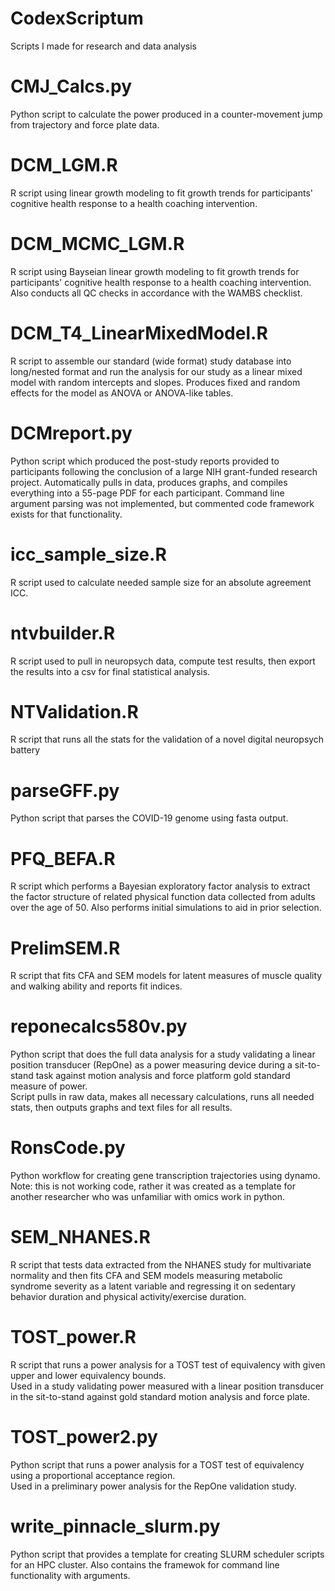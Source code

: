 # CodexScriptum  
Scripts I made for research and data analysis  

# CMJ_Calcs.py  
Python script to calculate the power produced in a counter-movement jump from trajectory and force plate data.  

# DCM_LGM.R  
R script using linear growth modeling to fit growth trends for participants' cognitive health response to a health coaching intervention.  

# DCM_MCMC_LGM.R  
R script using Bayseian linear growth modeling to fit growth trends for participants' cognitive health response to a health coaching intervention. Also conducts all QC checks in accordance with the WAMBS checklist.    

# DCM_T4_LinearMixedModel.R  
R script to assemble our standard (wide format) study database into long/nested format and run the analysis for our study as a linear mixed model with random intercepts and slopes. Produces fixed and random effects for the model as ANOVA or ANOVA-like tables.  

# DCMreport.py  
Python script which produced the post-study reports provided to participants following the conclusion of a large NIH grant-funded research project. Automatically pulls in data, produces graphs, and compiles everything into a 55-page PDF for each participant. Command line argument parsing was not implemented, but commented code framework exists for that functionality.  

# icc_sample_size.R  
R script used to calculate needed sample size for an absolute agreement ICC.  

# ntvbuilder.R  
R script used to pull in neuropsych data, compute test results, then export the results into a csv for final statistical analysis.  

# NTValidation.R  
R script that runs all the stats for the validation of a novel digital neuropsych battery  

# parseGFF.py  
Python script that parses the COVID-19 genome using fasta output.  

# PFQ_BEFA.R  
R script which performs a Bayesian exploratory factor analysis to extract the factor structure of related physical function data collected from adults over the age of 50. Also performs initial simulations to aid in prior selection.  

# PrelimSEM.R  
R script that fits CFA and SEM models for latent measures of muscle quality and walking ability and reports fit indices.  

# reponecalcs580v.py  
Python script that does the full data analysis for a study validating a linear position transducer (RepOne) as a power measuring device during a sit-to-stand task against motion analysis and force platform gold standard measure of power.  
Script pulls in raw data, makes all necessary calculations, runs all needed stats, then outputs graphs and text files for all results.  

# RonsCode.py  
Python workflow for creating gene transcription trajectories using dynamo.  
Note: this is not working code, rather it was created as a template for another researcher who was unfamiliar with omics work in python.  

# SEM_NHANES.R  
R script that tests data extracted from the NHANES study for multivariate normality and then fits CFA and SEM models measuring metabolic syndrome severity as a latent variable and regressing it on sedentary behavior duration and physical activity/exercise duration.  

# TOST_power.R  
R script that runs a power analysis for a TOST test of equivalency with given upper and lower equivalency bounds.  
Used in a study validating power measured with a linear position transducer in the sit-to-stand against gold standard motion analysis and force plate.  

# TOST_power2.py  
Python script that runs a power analysis for a TOST test of equivalency using a proportional acceptance region.  
Used in a preliminary power analysis for the RepOne validation study.  

# write_pinnacle_slurm.py  
Python script that provides a template for creating SLURM scheduler scripts for an HPC cluster. Also contains the framewok for command line functionality with arguments.  
